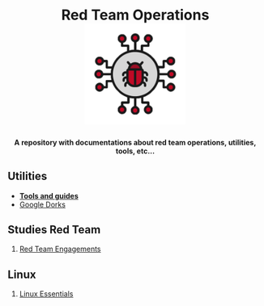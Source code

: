 

<h1 align="center">
<br>
  Red Team Operations
  <br>
<img src="./assets/red.png" alt="Tools" width="200">
</h1>


<h4 align="center">A repository with documentations about red team operations, utilities, tools, etc...</h4>

## Utilities 
<p align="center">
 <ul>
  <li><b><a href="./tools/">Tools and guides</a></b></li>
  <li><a href="./dorks/">Google Dorks</a></li>
  </ul>
</p>


## Studies Red Team
<ol>
 <li><a href="./studies/1-engagements/">Red Team Engagements</a> </li>
</ol>

## Linux
<ol>
 <li><a href="./linux/">Linux Essentials</a> </li>
</ol>



